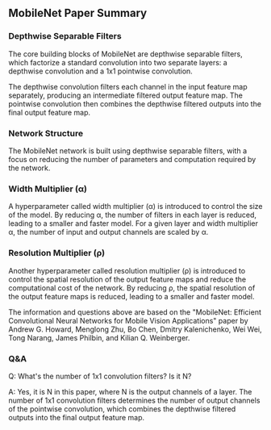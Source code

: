 ## MobileNet Paper Summary

### Depthwise Separable Filters
The core building blocks of MobileNet are depthwise separable filters, which factorize a standard convolution into two separate layers: a depthwise convolution and a 1x1 pointwise convolution.

The depthwise convolution filters each channel in the input feature map separately, producing an intermediate filtered output feature map. The pointwise convolution then combines the depthwise filtered outputs into the final output feature map.

### Network Structure
The MobileNet network is built using depthwise separable filters, with a focus on reducing the number of parameters and computation required by the network.

### Width Multiplier (α)
A hyperparameter called width multiplier (α) is introduced to control the size of the model. By reducing α, the number of filters in each layer is reduced, leading to a smaller and faster model. For a given layer and width multiplier α, the number of input and output channels are scaled by α.

### Resolution Multiplier (ρ)
Another hyperparameter called resolution multiplier (ρ) is introduced to control the spatial resolution of the output feature maps and reduce the computational cost of the network. By reducing ρ, the spatial resolution of the output feature maps is reduced, leading to a smaller and faster model.

The information and questions above are based on the "MobileNet: Efficient Convolutional Neural Networks for Mobile Vision Applications" paper by Andrew G. Howard, Menglong Zhu, Bo Chen, Dmitry Kalenichenko, Wei Wei, Tong Narang, James Philbin, and Kilian Q. Weinberger.

### Q&A
Q: What's the number of 1x1 convolution filters? Is it N?

A: Yes, it is N in this paper, where N is the output channels of a layer. The number of 1x1 convolution filters determines the number of output channels of the pointwise convolution, which combines the depthwise filtered outputs into the final output feature map.
